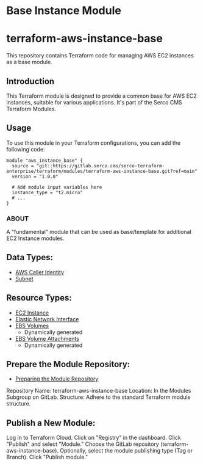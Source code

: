 # Base Instance Module

# terraform-aws-instance-base

This repository contains Terraform code for managing AWS EC2 instances as a base module.

## Introduction

This Terraform module is designed to provide a common base for AWS EC2 instances, suitable for various applications. It's part of the Serco CMS Terraform Modules.

## Usage

To use this module in your Terraform configurations, you can add the following code:

```hcl
module "aws_instance_base" {
  source = "git::https://gitlab.serco.cms/serco-terraform-enterprise/terraform/modules/terraform-aws-instance-base.git?ref=main"
  version = "1.0.0"

  # Add module input variables here
  instance_type = "t2.micro"
  # ...
}
```

### ABOUT
A "fundamental" module that can be used as base/template for additional EC2 Instance modules.

## Data Types:
- [AWS Caller Identity](https://registry.terraform.io/providers/hashicorp/aws/4.67.0/docs/data-sources/caller_identity)
- [Subnet](https://registry.terraform.io/providers/hashicorp/aws/4.67.0/docs/data-sources/subnet)

## Resource Types:
- [EC2 Instance](https://registry.terraform.io/providers/hashicorp/aws/4.67.0/docs/resources/instance)
- [Elastic Network Interface](https://registry.terraform.io/providers/hashicorp/aws/4.67.0/docs/resources/network_interface)
- [EBS Volumes](https://registry.terraform.io/providers/hashicorp/aws/4.67.0/docs/resources/ebs_volume)
  - Dynamically generated
- [EBS Volume Attachments](https://registry.terraform.io/providers/hashicorp/aws/4.67.0/docs/resources/ebs_volume_attachment)
  - Dynamically generated


## Prepare the Module Repository:
- [Preparing the Module Repository](https://developer.hashicorp.com/terraform/cloud-docs/registry/publish-modules#preparing-a-module-repository)


Repository Name: terraform-aws-instance-base
Location: In the Modules Subgroup on GitLab.
Structure: Adhere to the standard Terraform module structure.


## Publish a New Module:
Log in to Terraform Cloud.
Click on "Registry" in the dashboard.
Click "Publish" and select "Module."
Choose the GitLab repository (terraform-aws-instance-base).
Optionally, select the module publishing type (Tag or Branch).
Click "Publish module."